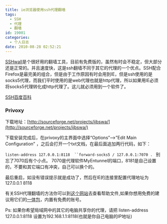 ```yaml
---
title: ie浏览器使用ssh代理翻墙
tags:
  - SSH
  - 代理
  - 翻墙
id: 19001
categories:
  - 个人日志
date: 2010-08-28 02:52:21
---
```


[SSHwall](http://www.sshwall.com/)是个很好用的翻墙工具，目前有免费版的，虽然有时会不稳定，但大部分还是正常的。并且速度快，这是ssh翻墙不同于其它的代理的一个优点。SSH配合Firefox是最完美的组合，但是由于工作原因有时会用到IE，但是ssh使用的是socks5代理，而我们平时使用的是web代理也就是http代理，所以如果用IE必须将socks5代理转化成http代理了。这儿就必须用到一个软件了。

[SSH百度百科](http://baike.baidu.com/view/16184.htm?fr=ala0_1_1)

### Privoxy

下载地址：[http://sourceforge.net/projects/ijbswa/](http://sourceforge.net/projects/ijbswa/)

下载安装完成后，在privoxy的主界面中选择“Options”—&gt;”Edit Main Configuration” ，之后会打开一个txt文档，在最后面追加两行代码，如下：

`listen-address 127.0.0.1:8118 
 ``forward-socks5 / 127.0.0.1:7070 . ` 
 别忘了7070后有个小点。 7070是代理软件MyEntunnel的端口，8181是自己设置的，不要和其它端口有冲突，自己可以换个的。

最后重启，如没有错误提示就是成功了，然后在IE的连接里配置代理地址为 127.0.0.1 8118

有关SSH代理翻墙的方法你可以到[这个网站](http://www.sshwall.com)去查看帮助文件,如果你想用免费的建议用它们的[一体包](http://www.sshwall.com/ssh_mianfei_zhangha/)，内置有免费的账号。

Ps:  如果你希望局域网中的其它的电脑共享你的代理，请把 listen-address 127.0.0.1:8118 设置为192.168.1.1:8118(也就是你自己电脑的IP地址)